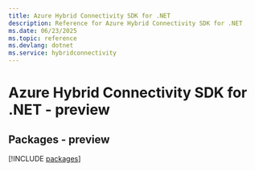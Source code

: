 ```yaml
---
title: Azure Hybrid Connectivity SDK for .NET
description: Reference for Azure Hybrid Connectivity SDK for .NET
ms.date: 06/23/2025
ms.topic: reference
ms.devlang: dotnet
ms.service: hybridconnectivity
---
```

# Azure Hybrid Connectivity SDK for .NET - preview
## Packages - preview
[!INCLUDE [packages](hybrid-connectivity-index.md)]